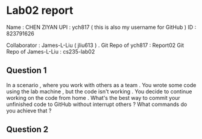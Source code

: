 # Lab02 report

Name : CHEN ZIYAN 
UPI : ych817 ( this is also my username for GitHub )
ID : 823791626 

Collaborator : James-L-Liu ( jliu613 ) . 
Git Repo of ych817 : Report02 
Git Repo of James-L-Liu : cs235-lab02

## Question 1

In a scenario , where you work with others as a team . You wrote some code using the lab machine , but the code isn't working . You decide to continue working on the code from home . What's the best way to commit your unfinished code to GitHub without interrupt others ? What commands do you achieve that ? 

>  

## Question 2 

